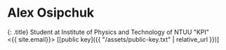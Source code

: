 # Alex Osipchuk
{: .title}
Student at Institute of Physics and Technology of NTUU "KPI"  
<{{ site.email}}>
[[public key]({{ "/assets/public-key.txt" | relative_url }})]
